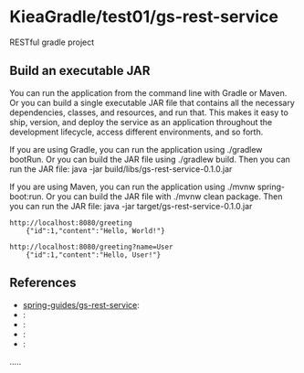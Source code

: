 KieaGradle/test01/gs-rest-service
=================================

RESTful gradle project

Build an executable JAR
-----------------------
You can run the application from the command line with Gradle or Maven.
Or you can build a single executable JAR file that contains all the necessary dependencies,
classes, and resources, and run that.
This makes it easy to ship, version, and deploy the service as an application throughout
the development lifecycle, access different environments, and so forth.
  
If you are using Gradle, you can run the application using ./gradlew bootRun.
Or you can build the JAR file using ./gradlew build.
Then you can run the JAR file: java -jar build/libs/gs-rest-service-0.1.0.jar
  
If you are using Maven, you can run the application using ./mvnw spring-boot:run.
Or you can build the JAR file with ./mvnw clean package. 
Then you can run the JAR file: java -jar target/gs-rest-service-0.1.0.jar

```
http://localhost:8080/greeting
	{"id":1,"content":"Hello, World!"}

http://localhost:8080/greeting?name=User
	{"id":1,"content":"Hello, User!"}
```


References
----------
- [spring-guides/gs-rest-service](https://github.com/spring-guides/gs-rest-service "spring-guides/gs-rest-service"):
- []( ""):
- []( ""):
- []( ""):
- []( ""):

.....



